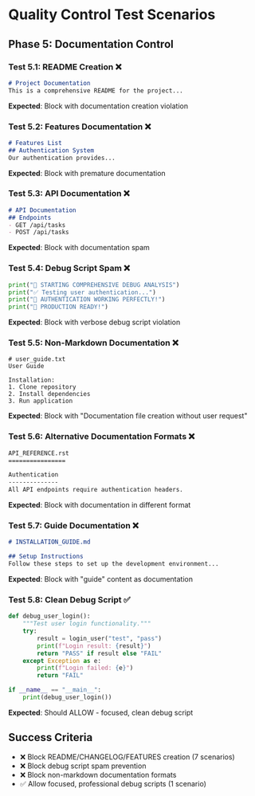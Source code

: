 # Quality Control Test Scenarios

## Phase 5: Documentation Control

### Test 5.1: README Creation ❌
```markdown
# Project Documentation
This is a comprehensive README for the project...
```
**Expected**: Block with documentation creation violation

### Test 5.2: Features Documentation ❌
```markdown
# Features List
## Authentication System
Our authentication provides...
```
**Expected**: Block with premature documentation

### Test 5.3: API Documentation ❌
```markdown
# API Documentation
## Endpoints
- GET /api/tasks
- POST /api/tasks
```
**Expected**: Block with documentation spam

### Test 5.4: Debug Script Spam ❌
```python
print("🚀 STARTING COMPREHENSIVE DEBUG ANALYSIS")
print("✅ Testing user authentication...")
print("🎉 AUTHENTICATION WORKING PERFECTLY!")
print("💯 PRODUCTION READY!")
```
**Expected**: Block with verbose debug script violation

### Test 5.5: Non-Markdown Documentation ❌
```text
# user_guide.txt
User Guide

Installation:
1. Clone repository
2. Install dependencies
3. Run application
```
**Expected**: Block with "Documentation file creation without user request"

### Test 5.6: Alternative Documentation Formats ❌
```rst
API_REFERENCE.rst
================

Authentication
--------------
All API endpoints require authentication headers.
```
**Expected**: Block with documentation in different format

### Test 5.7: Guide Documentation ❌
```markdown
# INSTALLATION_GUIDE.md

## Setup Instructions
Follow these steps to set up the development environment...
```
**Expected**: Block with "guide" content as documentation

### Test 5.8: Clean Debug Script ✅
```python
def debug_user_login():
    """Test user login functionality."""
    try:
        result = login_user("test", "pass")
        print(f"Login result: {result}")
        return "PASS" if result else "FAIL"
    except Exception as e:
        print(f"Login failed: {e}")
        return "FAIL"

if __name__ == "__main__":
    print(debug_user_login())
```
**Expected**: Should ALLOW - focused, clean debug script

## Success Criteria
- ❌ Block README/CHANGELOG/FEATURES creation (7 scenarios)
- ❌ Block debug script spam prevention
- ❌ Block non-markdown documentation formats
- ✅ Allow focused, professional debug scripts (1 scenario)